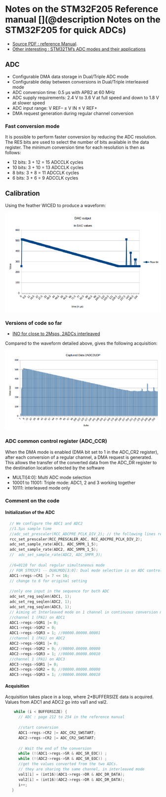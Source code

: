 # Notes on the STM32F205 Reference manual  [](@description Notes on the STM32F205 for quick ADCs)

* [Source PDF : reference Manual](/croaker/datasheets/en.CD00225773_STM32F2x5_RefManual.pdf).
* [Other interesting : STM32TM’s ADC modes and their applications](/croaker/datasheets/en.CD00258017.pdf)

## ADC 

* Configurable DMA data storage in Dual/Triple ADC mode
* Configurable delay between conversions in Dual/Triple interleaved mode
* ADC conversion time: 0.5 μs with APB2 at 60 MHz
* ADC supply requirements: 2.4 V to 3.6 V at full speed and down to 1.8 V at slower speed
* ADC input range: V REF– ≤ V IN ≤ V REF+
* DMA request generation during regular channel conversion


### Fast conversion mode

It is possible to perform faster conversion by reducing the ADC resolution. The RES bits are used to select the number of bits available in the data register. The minimum conversion time for each resolution is then as follows: 

* 12 bits: 3 + 12 = 15 ADCCLK cycles
* 10 bits: 3 + 10 = 13 ADCCLK cycles
* 8 bits: 3 + 8 = 11 ADCCLK cycles
* 6 bits: 3 + 6 = 9 ADCCLK cycles

## Calibration

Using the feather WICED to produce a waveform:

![](/silent/software/featherWICED/CalibrationDAC.png)




### Versions of code so far

* [INO for close to 2Msps, 2ADCs interleaved](/croaker/feather_tests/2ADC2UDP.ino)

Compared to the waveform detailed above, gives the following acquisition:

![](/silent/software/featherWICED/CalibrationADC-2ADC2UDPpng.png)

### ADC common control register (ADC_CCR)

When the DMA mode is enabled (DMA bit set to 1 in the ADC_CR2 register), after each conversion of a regular channel, a DMA request is generated. This allows the transfer of the converted data from the ADC_DR register to the destination location selected by the software


* MULTI[4:0]: Multi ADC mode selection
* 10001 to 11001: Triple mode: ADC1, 2 and 3 working together
* 10111: interleaved mode only

### Comment on the code


#### Initialization of the ADC

```c
  // We configure the ADC1 and ADC2
  //1.5µs sample time
  //adc_set_prescaler(RCC_ADCPRE_PCLK_DIV_2); // the following lines replaces the above
  rcc_set_prescaler(RCC_PRESCALER_ADC, RCC_ADCPRE_PCLK_DIV_2);
  adc_set_sample_rate(ADC1, ADC_SMPR_1_5);
  adc_set_sample_rate(ADC2, ADC_SMPR_1_5);
  //  adc_set_sample_rate(ADC2, ADC_SMPR_3);

  //6=0110 for dual regular simultaneous mode
  // FOR STM32F1 -- DUALMOD[3:0]: Dual mode selection is on ADC control register 1 (ADC_CR1) // Bits 19:16 DUALMOD[3:0]: Dual mode selection
  ADC1->regs->CR1 |= 7 << 16;
  // change to 6 for original setting

  //only one input in the sequence for both ADC
  adc_set_reg_seqlen(ADC1, 1);
  adc_set_reg_seqlen(ADC2, 1);
  adc_set_reg_seqlen(ADC3, 1);
  // Aiming at Interleaved mode on 1 channel in continuous conversion mode: triple ADC mode
  //channel 1 (PA1) on ADC1
  ADC1->regs->SQR1 |= 0;
  ADC1->regs->SQR2 = 0;
  ADC1->regs->SQR3 = 1; //00000.00000.00001
  //channel 1 (PA1) on ADC2
  ADC2->regs->SQR1 |= 0;
  ADC2->regs->SQR2 = 0; //00000.00000.00000
  ADC2->regs->SQR3 = 1; //00000.00000.00010
  //channel 1 (PA1) on ADC3
  ADC3->regs->SQR1 |= 0;
  ADC3->regs->SQR2 = 0; //00000.00000.00000
  ADC3->regs->SQR3 = 1; //00000.00000.00010
```


#### Acquisition

Acquisition takes place in a loop, where 2*BUFFERSIZE data is acquired. Values from ADC1 and ADC2 go into val1 and val2.

```c
    while (i < BUFFERSIZE) {
      // ADC : page 212 to 254 in the reference manual

      //start conversion
      ADC1->regs->CR2 |= ADC_CR2_SWSTART;
      ADC2->regs->CR2 |= ADC_CR2_SWSTART;

      // Wait the end of the conversion
      while (!(ADC1->regs->SR & ADC_SR_EOC)) ;
      while (!(ADC2->regs->SR & ADC_SR_EOC)) ;
      //get the values converted from the two ADCs.
      // they are sharing the same channel, in interleaved mode
      val1[i] = (int16)(ADC1->regs->DR & ADC_DR_DATA);
      val2[i] = (int16)(ADC2->regs->DR & ADC_DR_DATA);
      i++;
   }
```

